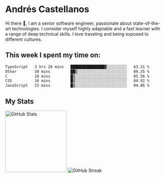 # Andrés Castellanos

Hi there 👋, I am a senior software engineer, passionate about state-of-the-art technologies. I consider myself highly adaptable and a fast learner with a range of deep technical skills. I love traveling and being exposed to different cultures.

## This week I spent my time on:

<!--START_SECTION:waka-->

```txt
TypeScript   3 hrs 26 mins   ███████████████▓░░░░░░░░░   63.31 %
Other        30 mins         ██▒░░░░░░░░░░░░░░░░░░░░░░   09.35 %
C            18 mins         █▒░░░░░░░░░░░░░░░░░░░░░░░   05.56 %
CSS          16 mins         █▒░░░░░░░░░░░░░░░░░░░░░░░   04.92 %
JavaScript   15 mins         █▒░░░░░░░░░░░░░░░░░░░░░░░   04.86 %
```

<!--END_SECTION:waka-->

## My Stats

<img height="195" src="https://github-readme-stats.vercel.app/api?username=andrescv&show_icons=true&theme=onedark&hide_border=true&card_width=495" alt="GitHub Stats" />

<img src="https://streak-stats.demolab.com?user=andrescv&theme=one-dark-pro&hide_border=true" alt="GitHub Streak" />

